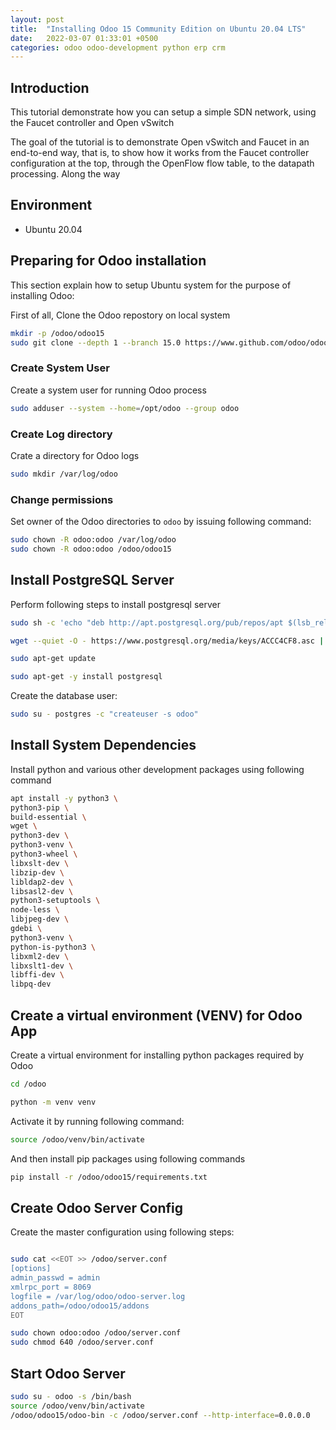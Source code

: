 ```yaml
---
layout: post
title:  "Installing Odoo 15 Community Edition on Ubuntu 20.04 LTS"
date:   2022-03-07 01:33:01 +0500
categories: odoo odoo-development python erp crm
---
```


## Introduction 

This tutorial demonstrate how you can setup a simple SDN network, using the Faucet controller and Open vSwitch

The goal of the tutorial is to demonstrate Open vSwitch and Faucet in an end-to-end way, that is, to show how it works from the Faucet controller configuration at the top, through the OpenFlow flow table, to the datapath processing. Along the way

## Environment 
* Ubuntu 20.04
  
## Preparing for Odoo installation

This section explain how to setup Ubuntu system for the purpose of installing Odoo:

First of all, Clone the Odoo repostory on local system 

```bash
mkdir -p /odoo/odoo15
sudo git clone --depth 1 --branch 15.0 https://www.github.com/odoo/odoo /odoo/odoo15
```

### Create System User
Create a system user for running Odoo process

```bash
sudo adduser --system --home=/opt/odoo --group odoo
```

### Create Log directory
Crate a directory for Odoo logs
```bash       
sudo mkdir /var/log/odoo
```

### Change permissions
Set owner of the Odoo directories to `odoo` by issuing following command:

```bash
sudo chown -R odoo:odoo /var/log/odoo
sudo chown -R odoo:odoo /odoo/odoo15 

```
## Install PostgreSQL Server

Perform following steps to install postgresql server

```bash
sudo sh -c 'echo "deb http://apt.postgresql.org/pub/repos/apt $(lsb_release -cs)-pgdg main" > /etc/apt/sources.list.d/pgdg.list'

wget --quiet -O - https://www.postgresql.org/media/keys/ACCC4CF8.asc | sudo apt-key add -

sudo apt-get update

sudo apt-get -y install postgresql
```

Create the database user:

```bash
sudo su - postgres -c "createuser -s odoo"
```

## Install System Dependencies
Install python and various other development packages using following command

```bash
apt install -y python3 \
python3-pip \
build-essential \
wget \ 
python3-dev \
python3-venv \
python3-wheel \
libxslt-dev \
libzip-dev \
libldap2-dev \
libsasl2-dev \
python3-setuptools \
node-less \
libjpeg-dev \
gdebi \
python3-venv \
python-is-python3 \
libxml2-dev \
libxslt1-dev \
libffi-dev \
libpq-dev
```

## Create a virtual environment (VENV) for Odoo App

Create a virtual environment for installing python packages required by Odoo

```bash
cd /odoo

python -m venv venv
```

Activate it by running following command:

```bash
source /odoo/venv/bin/activate
```

And then install pip packages using following commands

```bash
pip install -r /odoo/odoo15/requirements.txt
```

## Create Odoo Server Config
Create the master configuration using following steps:

```bash

sudo cat <<EOT >> /odoo/server.conf
[options]
admin_passwd = admin
xmlrpc_port = 8069
logfile = /var/log/odoo/odoo-server.log
addons_path=/odoo/odoo15/addons
EOT

sudo chown odoo:odoo /odoo/server.conf
sudo chmod 640 /odoo/server.conf 
```


## Start Odoo Server

```bash
sudo su - odoo -s /bin/bash
source /odoo/venv/bin/activate
/odoo/odoo15/odoo-bin -c /odoo/server.conf --http-interface=0.0.0.0
```